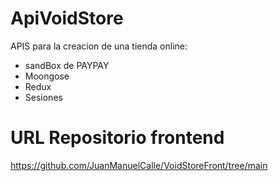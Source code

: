 # ApiVoidStore

APIS para la creacion de una tienda online: 
- sandBox de PAYPAY
- Moongose
- Redux
- Sesiones

# URL Repositorio frontend
  https://github.com/JuanManuelCalle/VoidStoreFront/tree/main
